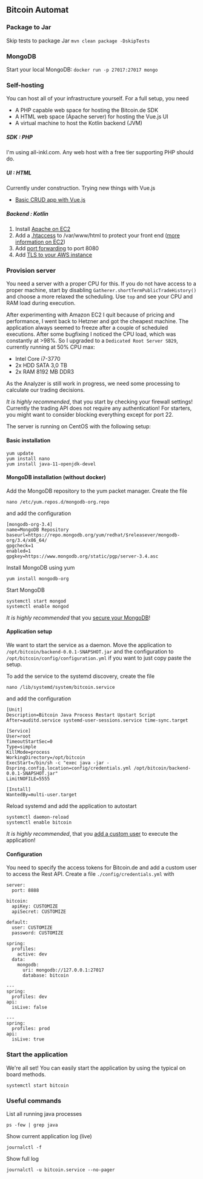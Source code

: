 ## Bitcoin Automat

### Package to Jar
Skip tests to package Jar
`mvn clean package -DskipTests`

### MongoDB
Start your local MongoDB: 
`docker run -p 27017:27017 mongo`

### Self-hosting
You can host all of your infrastructure yourself. For a full setup, you need
* A PHP capable web space for hosting the Bitcoin.de SDK
* A HTML web space (Apache server) for hosting the Vue.js UI
* A virtual machine to host the Kotlin backend (JVM)

##### SDK : PHP
I'm using all-inkl.com. Any web host with a free tier supporting PHP should do.

##### UI : HTML
Currently under construction. Trying new things with Vue.js

* [Basic CRUD app with Vue.js](https://codesource.io/create-a-crud-application-using-vue-node-and-mongodb/)

##### Backend : Kotlin
1. Install [Apache on EC2](https://docs.aws.amazon.com/AWSEC2/latest/UserGuide/ec2-lamp-amazon-linux-2.html)
1. Add a [.htaccess](https://davidwalsh.name/password-protect-directory-using-htaccess) to /var/www/html to protect your front end ([more information on EC2](https://stackoverflow.com/a/25634496/6500730))
1. Add [port forwarding](https://stackoverflow.com/questions/17161345/how-to-open-a-web-server-port-on-ec2-instance) to port 8080
1. Add [TLS to your AWS instance](https://docs.aws.amazon.com/AWSEC2/latest/UserGuide/SSL-on-amazon-linux-2.html)

### Provision server
You need a server with a proper CPU for this. If you do not have access to a proper machine,
start by disabling `Gatherer.shortTermPublicTradeHistory()` and choose a more relaxed the scheduling.
Use `top` and see your CPU and RAM load during execution.

After experimenting with Amazon EC2 I quit because of pricing and performance, I went back to Hetzner
and got the cheapest machine. The application always seemed to freeze after a couple of scheduled 
executions. After some bugfixing I noticed the CPU load, which was constantly at >98%. So I upgraded 
to a `Dedicated Root Server SB29`, currently running at 50% CPU max:
* Intel Core i7-3770
* 2x HDD SATA 3,0 TB
* 2x RAM 8192 MB DDR3 

As the Analyzer is still work in progress, we need some processing to calculate our trading decisions.

_It is highly recommended_, that you start by checking your firewall settings! Currently the trading API does not require any authentication!
For starters, you might want to consider blocking everything except for port 22.

The server is running on CentOS with the following setup:


#### Basic installation
```
yum update
yum install nano
yum install java-11-openjdk-devel
```

#### MongoDB installation (without docker)
Add the MongoDB repository to the yum packet manager. Create the file
```
nano /etc/yum.repos.d/mongodb-org.repo
```
and add the configuration
```
[mongodb-org-3.4]
name=MongoDB Repository
baseurl=https://repo.mongodb.org/yum/redhat/$releasever/mongodb-org/3.4/x86_64/
gpgcheck=1
enabled=1
gpgkey=https://www.mongodb.org/static/pgp/server-3.4.asc
``` 
Install MongoDB using yum
```
yum install mongodb-org
```
Start MongoDB
```
systemctl start mongod
systemctl enable mongod
```

_It is highly recommended_ that you [secure your MongoDB](https://www.cyberciti.biz/faq/how-to-secure-mongodb-nosql-production-database/)!

#### Application setup
We want to start the service as a daemon. Move the application to `/opt/bitcoin/backend-0.0.1-SNAPSHOT.jar` and the configuration to 
`/opt/bitcoin/config/configuration.yml` if you want to just copy paste the setup.

To add the service to the systemd discovery, create the file
```
nano /lib/systemd/system/bitcoin.service
```
and add the configuration
```
[Unit]
Description=Bitcoin Java Process Restart Upstart Script
After=auditd.service systemd-user-sessions.service time-sync.target
 
[Service]
User=root
TimeoutStartSec=0
Type=simple
KillMode=process
WorkingDirectory=/opt/bitcoin
ExecStart=/bin/sh -c "exec java -jar -Dspring.config.location=config/credentials.yml /opt/bitcoin/backend-0.0.1-SNAPSHOT.jar"
LimitNOFILE=5555
 
[Install]
WantedBy=multi-user.target
```
Reload systemd and add the application to autostart
```
systemctl daemon-reload
systemctl enable bitcoin
```

_It is highly recommended_, that you [add a custom user](https://www.digitalocean.com/community/tutorials/how-to-create-a-sudo-user-on-centos-quickstart) to execute the application!

#### Configuration
You need to specify the access tokens for Bitcoin.de and add a custom user
to access the Rest API.
Create a file `./config/credentials.yml` with
```
server:
  port: 8888

bitcoin:
  apiKey: CUSTOMIZE
  apiSecret: CUSTOMIZE

default:
  user: CUSTOMIZE
  password: CUSTOMIZE

spring:
  profiles:
    active: dev
  data:
    mongodb:
      uri: mongodb://127.0.0.1:27017
      database: bitcoin

---
spring:
  profiles: dev
api:
  isLive: false

---
spring:
  profiles: prod
api:
  isLive: true
```

### Start the application

We're all set! You can easily start the application by using the typical on board methods.
```
systemctl start bitcoin
```

### Useful commands
List all running java processes
```
ps -few | grep java
```
Show current application log (live)
```
journalctl -f
```
Show full log
```
journalctl -u bitcoin.service --no-pager
```














